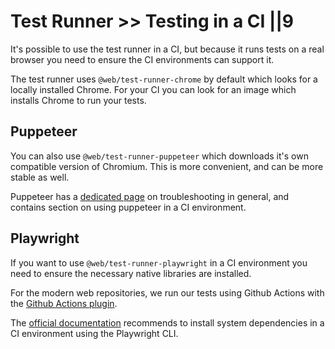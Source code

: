 # Test Runner >> Testing in a CI ||9

It's possible to use the test runner in a CI, but because it runs tests on a real browser you need to ensure the CI environments can support it.

The test runner uses `@web/test-runner-chrome` by default which looks for a locally installed Chrome. For your CI you can look for an image which installs Chrome to run your tests.

## Puppeteer

You can also use `@web/test-runner-puppeteer` which downloads it's own compatible version of Chromium. This is more convenient, and can be more stable as well.

Puppeteer has a [dedicated page](https://github.com/puppeteer/puppeteer/blob/main/docs/troubleshooting.md) on troubleshooting in general, and contains section on using puppeteer in a CI environment.

## Playwright

If you want to use `@web/test-runner-playwright` in a CI environment you need to ensure the necessary native libraries are installed.

For the modern web repositories, we run our tests using Github Actions with the [Github Actions plugin](https://github.com/microsoft/playwright-github-action).

The [official documentation](https://playwright.dev/docs/next/cli#install-system-dependencies) recommends to install system dependencies in a CI environment using the Playwright CLI.
